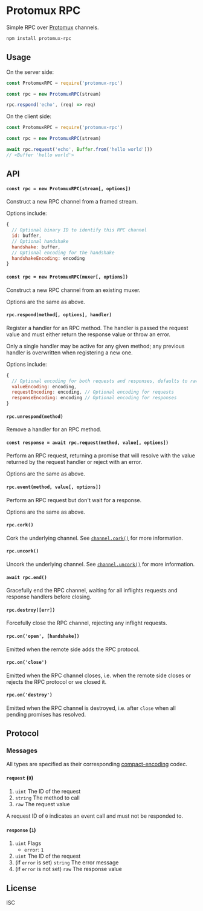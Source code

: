 # Protomux RPC

Simple RPC over [Protomux](https://github.com/mafintosh/protomux) channels.

```sh
npm install protomux-rpc
```

## Usage

On the server side:

```js
const ProtomuxRPC = require('protomux-rpc')

const rpc = new ProtomuxRPC(stream)

rpc.respond('echo', (req) => req)
```

On the client side:

```js
const ProtomuxRPC = require('protomux-rpc')

const rpc = new ProtomuxRPC(stream)

await rpc.request('echo', Buffer.from('hello world')))
// <Buffer 'hello world'>
```

## API

#### `const rpc = new ProtomuxRPC(stream[, options])`

Construct a new RPC channel from a framed stream.

Options include:

```js
{
  // Optional binary ID to identify this RPC channel
  id: buffer,
  // Optional handshake
  handshake: buffer,
  // Optional encoding for the handshake
  handshakeEncoding: encoding
}
```

#### `const rpc = new ProtomuxRPC(muxer[, options])`

Construct a new RPC channel from an existing muxer.

Options are the same as above.

#### `rpc.respond(method[, options], handler)`

Register a handler for an RPC method. The handler is passed the request value and must either return the response value or throw an error.

Only a single handler may be active for any given method; any previous handler is overwritten when registering a new one.

Options include:

```js
{
  // Optional encoding for both requests and responses, defaults to raw
  valueEncoding: encoding,
  requestEncoding: encoding, // Optional encoding for requests
  responseEncoding: encoding // Optional encoding for responses
}
```

#### `rpc.unrespond(method)`

Remove a handler for an RPC method.

#### `const response = await rpc.request(method, value[, options])`

Perform an RPC request, returning a promise that will resolve with the value returned by the request handler or reject with an error.

Options are the same as above.

#### `rpc.event(method, value[, options])`

Perform an RPC request but don't wait for a response.

Options are the same as above.

#### `rpc.cork()`

Cork the underlying channel. See [`channel.cork()`](https://github.com/mafintosh/protomux#channelcork) for more information.

#### `rpc.uncork()`

Uncork the underlying channel. See [`channel.uncork()`](https://github.com/mafintosh/protomux#channeluncork) for more information.

#### `await rpc.end()`

Gracefully end the RPC channel, waiting for all inflights requests and response handlers before closing.

#### `rpc.destroy([err])`

Forcefully close the RPC channel, rejecting any inflight requests.

#### `rpc.on('open', [handshake])`

Emitted when the remote side adds the RPC protocol.

#### `rpc.on('close')`

Emitted when the RPC channel closes, i.e. when the remote side closes or rejects the RPC protocol or we closed it.

#### `rpc.on('destroy')`

Emitted when the RPC channel is destroyed, i.e. after `close` when all pending promises has resolved.

## Protocol

### Messages

All types are specified as their corresponding [compact-encoding](https://github.com/compact-encoding) codec.

#### `request` (`0`)

1.  `uint` The ID of the request
2.  `string` The method to call
3.  `raw` The request value

A request ID of `0` indicates an event call and must not be responded to.

#### `response` (`1`)

1.  `uint` Flags
    - `error`: `1`
2.  `uint` The ID of the request
3.  (if `error` is set) `string` The error message
4.  (if `error` is not set) `raw` The response value

## License

ISC
